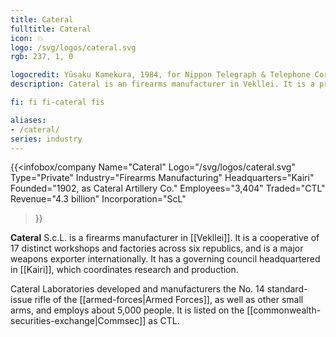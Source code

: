 ```yaml
---
title: Cateral
fulltitle: Cateral
icon: 💥
logo: /svg/logos/cateral.svg
rgb: 237, 1, 0

logocredit: Yūsaku Kamekura, 1984, for Nippon Telegraph & Telephone Corporation.
description: Cateral is an firearms manufacturer in Vekllei. It is a private cooperative with 17 different workshops and factories.

fi: fi fi-cateral fis

aliases:
- /cateral/
series: industry
---
```


 {{<infobox/company
	  Name="Cateral"
	  Logo="/svg/logos/cateral.svg"
	  Type="Private"
	  Industry="Firearms Manufacturing"
	  Headquarters="Kairi"
	  Founded="1902, as Cateral Artillery Co."
	  Employees="3,404"
	  Traded="CTL"
	  Revenue="4.3 billion"
	  Incorporation="ScL"
  >}}

<span class="fi fi-cateral fis"></span> **Cateral** S.c.L. is a firearms manufacturer in [[Vekllei]]. It is a cooperative of 17 distinct workshops and factories across six republics, and is a major weapons exporter internationally. It has a governing council headquartered in [[Kairi]], which coordinates research and production.

Cateral Laboratories developed and manufacturers the No. 14 standard-issue rifle of the [[armed-forces|Armed Forces]], as well as other small arms, and employs about 5,000 people. It is listed on the [[commonwealth-securities-exchange|Commsec]] as CTL.


